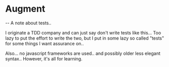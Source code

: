 # Augment

-- A note about tests..

I originate a TDD company and can just say don't write tests like this... Too lazy to put the effort to write the two, but I put in some lazy so called "tests" for some things I want assurance on..

Also... no javascript frameworks are used.. and possibly older less elegant syntax.. However, it's all for learning.


